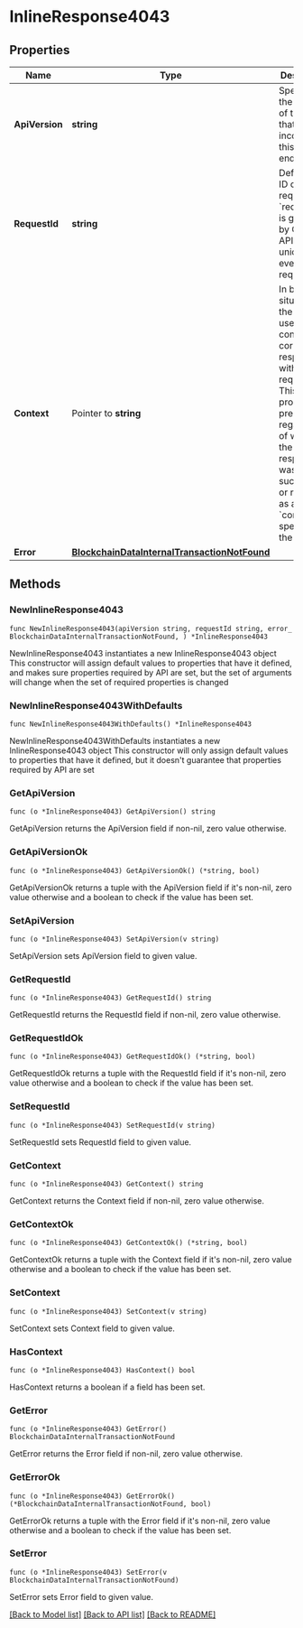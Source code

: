 # InlineResponse4043

## Properties

Name | Type | Description | Notes
------------ | ------------- | ------------- | -------------
**ApiVersion** | **string** | Specifies the version of the API that incorporates this endpoint. | 
**RequestId** | **string** | Defines the ID of the request. The &#x60;requestId&#x60; is generated by Crypto APIs and it&#39;s unique for every request. | 
**Context** | Pointer to **string** | In batch situations the user can use the context to correlate responses with requests. This property is present regardless of whether the response was successful or returned as an error. &#x60;context&#x60; is specified by the user. | [optional] 
**Error** | [**BlockchainDataInternalTransactionNotFound**](BlockchainDataInternalTransactionNotFound.md) |  | 

## Methods

### NewInlineResponse4043

`func NewInlineResponse4043(apiVersion string, requestId string, error_ BlockchainDataInternalTransactionNotFound, ) *InlineResponse4043`

NewInlineResponse4043 instantiates a new InlineResponse4043 object
This constructor will assign default values to properties that have it defined,
and makes sure properties required by API are set, but the set of arguments
will change when the set of required properties is changed

### NewInlineResponse4043WithDefaults

`func NewInlineResponse4043WithDefaults() *InlineResponse4043`

NewInlineResponse4043WithDefaults instantiates a new InlineResponse4043 object
This constructor will only assign default values to properties that have it defined,
but it doesn't guarantee that properties required by API are set

### GetApiVersion

`func (o *InlineResponse4043) GetApiVersion() string`

GetApiVersion returns the ApiVersion field if non-nil, zero value otherwise.

### GetApiVersionOk

`func (o *InlineResponse4043) GetApiVersionOk() (*string, bool)`

GetApiVersionOk returns a tuple with the ApiVersion field if it's non-nil, zero value otherwise
and a boolean to check if the value has been set.

### SetApiVersion

`func (o *InlineResponse4043) SetApiVersion(v string)`

SetApiVersion sets ApiVersion field to given value.


### GetRequestId

`func (o *InlineResponse4043) GetRequestId() string`

GetRequestId returns the RequestId field if non-nil, zero value otherwise.

### GetRequestIdOk

`func (o *InlineResponse4043) GetRequestIdOk() (*string, bool)`

GetRequestIdOk returns a tuple with the RequestId field if it's non-nil, zero value otherwise
and a boolean to check if the value has been set.

### SetRequestId

`func (o *InlineResponse4043) SetRequestId(v string)`

SetRequestId sets RequestId field to given value.


### GetContext

`func (o *InlineResponse4043) GetContext() string`

GetContext returns the Context field if non-nil, zero value otherwise.

### GetContextOk

`func (o *InlineResponse4043) GetContextOk() (*string, bool)`

GetContextOk returns a tuple with the Context field if it's non-nil, zero value otherwise
and a boolean to check if the value has been set.

### SetContext

`func (o *InlineResponse4043) SetContext(v string)`

SetContext sets Context field to given value.

### HasContext

`func (o *InlineResponse4043) HasContext() bool`

HasContext returns a boolean if a field has been set.

### GetError

`func (o *InlineResponse4043) GetError() BlockchainDataInternalTransactionNotFound`

GetError returns the Error field if non-nil, zero value otherwise.

### GetErrorOk

`func (o *InlineResponse4043) GetErrorOk() (*BlockchainDataInternalTransactionNotFound, bool)`

GetErrorOk returns a tuple with the Error field if it's non-nil, zero value otherwise
and a boolean to check if the value has been set.

### SetError

`func (o *InlineResponse4043) SetError(v BlockchainDataInternalTransactionNotFound)`

SetError sets Error field to given value.



[[Back to Model list]](../README.md#documentation-for-models) [[Back to API list]](../README.md#documentation-for-api-endpoints) [[Back to README]](../README.md)


